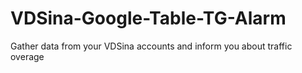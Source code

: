 # VDSina-Google-Table-TG-Alarm
Gather data from your VDSina accounts and inform you about traffic overage
